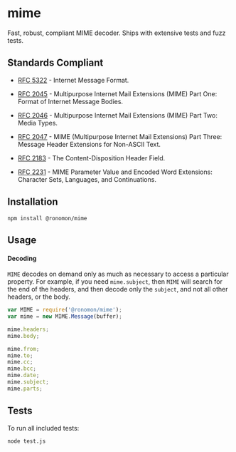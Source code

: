 # mime
Fast, robust, compliant MIME decoder. Ships with extensive tests and fuzz tests.

## Standards Compliant
* [RFC 5322](https://tools.ietf.org/html/rfc5322) - Internet Message Format.

* [RFC 2045](https://tools.ietf.org/html/rfc2045) - Multipurpose Internet Mail Extensions (MIME) Part One: Format of Internet Message Bodies.

* [RFC 2046](https://tools.ietf.org/html/rfc2046) - Multipurpose Internet Mail Extensions (MIME) Part Two: Media Types.

* [RFC 2047](https://tools.ietf.org/html/rfc2047) - MIME (Multipurpose Internet Mail Extensions) Part Three: Message Header Extensions for Non-ASCII Text.

* [RFC 2183](https://tools.ietf.org/html/rfc2183) - The Content-Disposition Header Field.

* [RFC 2231](https://tools.ietf.org/html/rfc2231) - MIME Parameter Value and Encoded Word Extensions: Character Sets, Languages, and Continuations.

## Installation
```
npm install @ronomon/mime
```

## Usage
#### Decoding
`MIME` decodes on demand only as much as necessary to access a particular property. For example, if you need `mime.subject`, then `MIME` will search for the end of the headers, and then decode only the `subject`, and not all other headers, or the body.

```javascript
var MIME = require('@ronomon/mime');
var mime = new MIME.Message(buffer);

mime.headers;
mime.body;

mime.from;
mime.to;
mime.cc;
mime.bcc;
mime.date;
mime.subject;
mime.parts;
```

## Tests
To run all included tests:
```
node test.js
```
